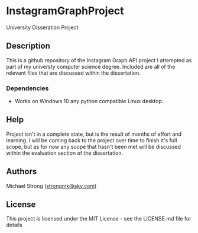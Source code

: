 # InstagramGraphProject
University Disseration Project

## Description

This is a github repository of the Instagram Graph API project I attempted as part of my universty computer science degree.
Included are all of the relevant files that are discussed within the dissertation. 

### Dependencies

* Works on Windows 10 any python compatible Linux desktop.

## Help

Project isn't in a complete state, but is the result of months of effort and learning. 
I will be coming back to the project over time to finish it's full scope, but as for now any scope that
hasn't been met will be discussed within the evaluation section of the dissertation.


## Authors

Michael Strong
(strongmk@sky.com)


## License

This project is licensed under the MIT License - see the LICENSE.md file for details
